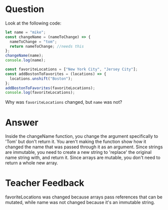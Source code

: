 # Question

Look at the following code:

```js
let name = "mike";
const changeName = (nameToChange) => {
  nameToChange = "tom";
  return nameToChange; //needs this
};
changeName(name);
console.log(name);

const favoriteLocations = ["New York City", "Jersey City"];
const addBostonToFavorites = (locations) => {
  locations.unshift("Boston");
};
addBostonToFavorites(favoriteLocations);
console.log(favoriteLocations);
```

Why was `favoriteLocations` changed, but `name` was not?

# Answer

Inside the changeName function, you change the argument specifically to 'Tom' but don't return it. You aren't making the function show how it changed the name that was passed through it as an argument. Since strings are immutable, you need to create a new string to 'replace' the original name string with, and return it. Since arrays are mutable, you don't need to return a whole new array.

# Teacher Feedback
favoriteLocations was changed because arrays pass references that can be mutated, while name was not changed because it's an immutable string.
